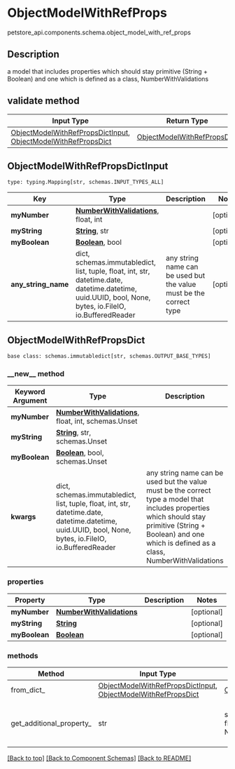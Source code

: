 # ObjectModelWithRefProps
petstore_api.components.schema.object_model_with_ref_props

## Description
a model that includes properties which should stay primitive (String + Boolean) and one which is defined as a class, NumberWithValidations

## validate method
Input Type | Return Type | Notes
------------ | ------------- | -------------
[ObjectModelWithRefPropsDictInput](#objectmodelwithrefpropsdictinput), [ObjectModelWithRefPropsDict](#objectmodelwithrefpropsdict) | [ObjectModelWithRefPropsDict](#objectmodelwithrefpropsdict) |

## ObjectModelWithRefPropsDictInput
```
type: typing.Mapping[str, schemas.INPUT_TYPES_ALL]
```
Key | Type |  Description | Notes
------------ | ------------- | ------------- | -------------
**myNumber** | [**NumberWithValidations**](number_with_validations.md), float, int |  | [optional]
**myString** | [**String**](string.md), str |  | [optional]
**myBoolean** | [**Boolean**](boolean.md), bool |  | [optional]
**any_string_name** | dict, schemas.immutabledict, list, tuple, float, int, str, datetime.date, datetime.datetime, uuid.UUID, bool, None, bytes, io.FileIO, io.BufferedReader | any string name can be used but the value must be the correct type | [optional]

## ObjectModelWithRefPropsDict
```
base class: schemas.immutabledict[str, schemas.OUTPUT_BASE_TYPES]
```
### &lowbar;&lowbar;new&lowbar;&lowbar; method
Keyword Argument | Type | Description | Notes
---------------- | ---- | ----------- | -----
**myNumber** | [**NumberWithValidations**](number_with_validations.md), float, int, schemas.Unset |  | [optional]
**myString** | [**String**](string.md), str, schemas.Unset |  | [optional]
**myBoolean** | [**Boolean**](boolean.md), bool, schemas.Unset |  | [optional]
**kwargs** | dict, schemas.immutabledict, list, tuple, float, int, str, datetime.date, datetime.datetime, uuid.UUID, bool, None, bytes, io.FileIO, io.BufferedReader | any string name can be used but the value must be the correct type a model that includes properties which should stay primitive (String + Boolean) and one which is defined as a class, NumberWithValidations | [optional] typed value is accessed with the get_additional_property_ method

### properties
Property | Type | Description | Notes
-------- | ---- | ----------- | -----
**myNumber** | [**NumberWithValidations**](number_with_validations.md) |  | [optional]
**myString** | [**String**](string.md) |  | [optional]
**myBoolean** | [**Boolean**](boolean.md) |  | [optional]

### methods
Method | Input Type | Return Type | Notes
------ | ---------- | ----------- | ------
from_dict_ | [ObjectModelWithRefPropsDictInput](#objectmodelwithrefpropsdictinput), [ObjectModelWithRefPropsDict](#objectmodelwithrefpropsdict) | [ObjectModelWithRefPropsDict](#objectmodelwithrefpropsdict) | a constructor
get_additional_property_ | str | schemas.immutabledict, tuple, float, int, str, bytes, bool, None, FileIO, schemas.Unset | provides type safety for additional properties

[[Back to top]](#top) [[Back to Component Schemas]](../../../README.md#Component-Schemas) [[Back to README]](../../../README.md)
